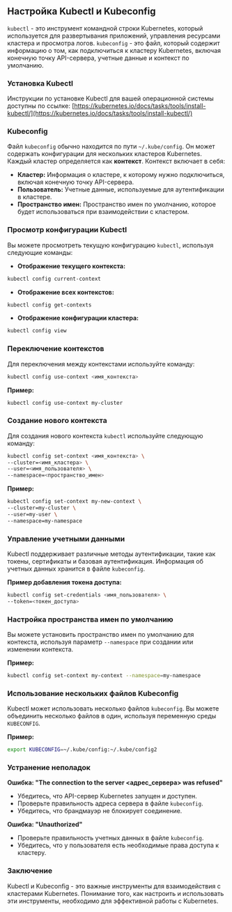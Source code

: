 ## Настройка Kubectl и Kubeconfig

`kubectl` - это инструмент командной строки Kubernetes, который используется для развертывания приложений, управления ресурсами кластера и просмотра логов. `kubeconfig` - это файл, который содержит информацию о том, как подключиться к кластеру Kubernetes, включая конечную точку API-сервера, учетные данные и контекст по умолчанию.

### Установка Kubectl

Инструкции по установке Kubectl для вашей операционной системы доступны по ссылке: [https://kubernetes.io/docs/tasks/tools/install-kubectl/](https://kubernetes.io/docs/tasks/tools/install-kubectl/)

###  Kubeconfig

Файл `kubeconfig` обычно находится по пути `~/.kube/config`. Он может содержать конфигурации для нескольких кластеров Kubernetes. Каждый кластер определяется как  **контекст**. Контекст включает в себя:

* **Кластер:**  Информация о кластере, к которому нужно подключиться, включая конечную точку API-сервера.
* **Пользователь:**  Учетные данные, используемые для аутентификации в кластере.
* **Пространство имен:** Пространство имен по умолчанию, которое будет использоваться при взаимодействии с кластером.

### Просмотр конфигурации Kubectl

Вы можете просмотреть текущую конфигурацию `kubectl`, используя следующие команды:

* **Отображение текущего контекста:**

 ```bash
 kubectl config current-context
 ```

* **Отображение всех контекстов:**

 ```bash
 kubectl config get-contexts
 ```

* **Отображение конфигурации кластера:**

 ```bash
 kubectl config view
 ```

###  Переключение контекстов

Для переключения между контекстами используйте команду:

```bash
kubectl config use-context <имя_контекста>
```

**Пример:**

```bash
kubectl config use-context my-cluster
```

### Создание нового контекста

Для создания нового контекста `kubectl` используйте следующую команду:

```bash
kubectl config set-context <имя_контекста> \
--cluster=<имя_кластера> \
--user=<имя_пользователя> \
--namespace=<пространство_имен>
```

**Пример:**

```bash
kubectl config set-context my-new-context \
--cluster=my-cluster \
--user=my-user \
--namespace=my-namespace
```

### Управление учетными данными

Kubectl поддерживает различные методы аутентификации, такие как токены, сертификаты и базовая аутентификация. Информация об учетных данных хранится в файле `kubeconfig`.

**Пример добавления токена доступа:**

```bash
kubectl config set-credentials <имя_пользователя> \
--token=<токен_доступа>
```

### Настройка пространства имен по умолчанию

Вы можете установить пространство имен по умолчанию для контекста, используя параметр `--namespace` при создании или изменении контекста. 

**Пример:**

```bash
kubectl config set-context my-context --namespace=my-namespace
```

###  Использование нескольких файлов Kubeconfig

Kubectl может использовать несколько файлов `kubeconfig`. Вы можете объединить несколько файлов в один, используя переменную среды `KUBECONFIG`.

**Пример:**

```bash
export KUBECONFIG=~/.kube/config:~/.kube/config2
```

### Устранение неполадок

**Ошибка: "The connection to the server <адрес_сервера> was refused"**

* Убедитесь, что API-сервер Kubernetes запущен и доступен.
* Проверьте правильность адреса сервера в файле `kubeconfig`.
* Убедитесь, что брандмауэр не блокирует соединение.

**Ошибка: "Unauthorized"**

* Проверьте правильность учетных данных в файле `kubeconfig`.
* Убедитесь, что у пользователя есть необходимые права доступа к кластеру.

### Заключение

Kubectl и Kubeconfig - это важные инструменты для взаимодействия с кластерами Kubernetes. Понимание того, как настроить и использовать эти инструменты, необходимо для эффективной работы с Kubernetes. 
